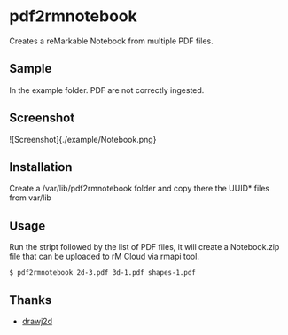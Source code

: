 # pdf2rmnotebook

Creates a reMarkable Notebook from multiple PDF files.

## Sample 
In the example folder.
PDF are not correctly ingested.

## Screenshot
![Screenshot]{./example/Notebook.png}

## Installation
Create a /var/lib/pdf2rmnotebook folder and copy there the UUID* files from var/lib 

## Usage
Run the stript followed by the list of PDF files, it will create a Notebook.zip file that can be uploaded to rM Cloud via rmapi tool.

```shell
$ pdf2rmnotebook 2d-3.pdf 3d-1.pdf shapes-1.pdf
```

## Thanks
- [drawj2d](https://sourceforge.net/projects/drawj2d/)
